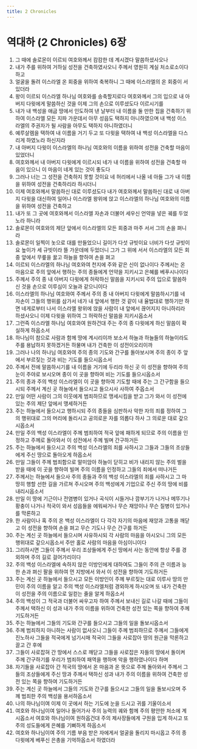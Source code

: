 ```yaml
---
title: 2 Chronicles
---
```


# 역대하 (2 Chronicles) 6장
1. 그 때에 솔로몬이 이르되 여호와께서 캄캄한 데 계시겠다 말씀하셨사오나
1. 내가 주를 위하여 거하실 성전을 건축하였사오니 주께서 영원히 계실 처소로소이다 하고
1. 얼굴을 돌려 이스라엘 온 회중을 위하여 축복하니 그 때에 이스라엘의 온 회중이 서 있더라
1. 왕이 이르되 이스라엘 하나님 여호와를 송축할지로다 여호와께서 그의 입으로 내 아버지 다윗에게 말씀하신 것을 이제 그의 손으로 이루셨도다 이르시기를
1. 내가 내 백성을 애굽 땅에서 인도하여 낸 날부터 내 이름을 둘 만한 집을 건축하기 위하여 이스라엘 모든 지파 가운데서 아무 성읍도 택하지 아니하였으며 내 백성 이스라엘의 주권자가 될 사람을 아무도 택하지 아니하였더니
1. 예루살렘을 택하여 내 이름을 거기 두고 또 다윗을 택하여 내 백성 이스라엘을 다스리게 하였노라 하신지라
1. 내 아버지 다윗이 이스라엘의 하나님 여호와의 이름을 위하여 성전을 건축할 마음이 있었더니
1. 여호와께서 내 아버지 다윗에게 이르시되 네가 내 이름을 위하여 성전을 건축할 마음이 있으니 이 마음이 네게 있는 것이 좋도다
1. 그러나 너는 그 성전을 건축하지 못할 것이요 네 허리에서 나올 네 아들 그가 내 이름을 위하여 성전을 건축하리라 하시더니
1. 이제 여호와께서 말씀하신 대로 이루셨도다 내가 여호와께서 말씀하신 대로 내 아버지 다윗을 대신하여 일어나 이스라엘 왕위에 앉고 이스라엘의 하나님 여호와의 이름을 위하여 성전을 건축하고
1. 내가 또 그 곳에 여호와께서 이스라엘 자손과 더불어 세우신 언약을 넣은 궤를 두었노라 하니라
1. 솔로몬이 여호와의 제단 앞에서 이스라엘의 모든 회중과 마주 서서 그의 손을 펴니라
1. 솔로몬이 일찍이 놋으로 대를 만들었으니 길이가 다섯 규빗이요 너비가 다섯 규빗이요 높이가 세 규빗이라 뜰 가운데에 두었더니 그가 그 위에 서서 이스라엘의 모든 회중 앞에서 무릎을 꿇고 하늘을 향하여 손을 펴고
1. 이르되 이스라엘의 하나님 여호와여 천지에 주와 같은 신이 없나이다 주께서는 온 마음으로 주의 앞에서 행하는 주의 종들에게 언약을 지키시고 은혜를 베푸시나이다
1. 주께서 주의 종 내 아버지 다윗에게 허락하신 말씀을 지키시되 주의 입으로 말씀하신 것을 손으로 이루심이 오늘과 같으니이다
1. 이스라엘의 하나님 여호와여 주께서 주의 종 내 아버지 다윗에게 말씀하시기를 네 자손이 그들의 행위를 삼가서 네가 내 앞에서 행한 것 같이 내 율법대로 행하기만 하면 네게로부터 나서 이스라엘 왕위에 앉을 사람이 내 앞에서 끊어지지 아니하리라 하셨사오니 이제 다윗을 위하여 그 허락하신 말씀을 지키시옵소서
1. 그런즉 이스라엘 하나님 여호와여 원하건대 주는 주의 종 다윗에게 하신 말씀이 확실하게 하옵소서
1. 하나님이 참으로 사람과 함께 땅에 계시리이까 보소서 하늘과 하늘들의 하늘이라도 주를 용납하지 못하겠거든 하물며 내가 건축한 이 성전이오리이까
1. 그러나 나의 하나님 여호와여 주의 종의 기도와 간구를 돌아보시며 주의 종이 주 앞에서 부르짖는 것과 비는 기도를 들으시옵소서
1. 주께서 전에 말씀하시기를 내 이름을 거기에 두리라 하신 곳 이 성전을 향하여 주의 눈이 주야로 보시오며 종이 이 곳을 향하여 비는 기도를 들으시옵소서
1. 주의 종과 주의 백성 이스라엘이 이 곳을 향하여 기도할 때에 주는 그 간구함을 들으시되 주께서 계신 곳 하늘에서 들으시고 들으시사 사하여 주옵소서
1. 만일 어떤 사람이 그의 이웃에게 범죄하므로 맹세시킴을 받고 그가 와서 이 성전에 있는 주의 제단 앞에서 맹세하거든
1. 주는 하늘에서 들으시고 행하시되 주의 종들을 심판하사 악한 자의 죄를 정하여 그의 행위대로 그의 머리에 돌리시고 공의로운 자를 의롭다 하사 그 의로운 대로 갚으시옵소서
1. 만일 주의 백성 이스라엘이 주께 범죄하여 적국 앞에 패하게 되므로 주의 이름을 인정하고 주께로 돌아와서 이 성전에서 주께 빌며 간구하거든
1. 주는 하늘에서 들으시고 주의 백성 이스라엘의 죄를 사하시고 그들과 그들의 조상들에게 주신 땅으로 돌아오게 하옵소서
1. 만일 그들이 주께 범죄함으로 말미암아 하늘이 닫히고 비가 내리지 않는 주의 벌을 받을 때에 이 곳을 향하여 빌며 주의 이름을 인정하고 그들의 죄에서 떠나거든
1. 주께서는 하늘에서 들으사 주의 종들과 주의 백성 이스라엘의 죄를 사하시고 그 마땅히 행할 선한 길을 가르쳐 주시오며 주의 백성에게 기업으로 주신 주의 땅에 비를 내리시옵소서
1. 만일 이 땅에 기근이나 전염병이 있거나 곡식이 시들거나 깜부기가 나거나 메뚜기나 황충이 나거나 적국이 와서 성읍들을 에워싸거나 무슨 재앙이나 무슨 질병이 있거나를 막론하고
1. 한 사람이나 혹 주의 온 백성 이스라엘이 다 각각 자기의 마음에 재앙과 고통을 깨닫고 이 성전을 향하여 손을 펴고 무슨 기도나 무슨 간구를 하거든
1. 주는 계신 곳 하늘에서 들으시며 사유하시되 각 사람의 마음을 아시오니 그의 모든 행위대로 갚으시옵소서 주만 홀로 사람의 마음을 아심이니이다
1. 그리하시면 그들이 주께서 우리 조상들에게 주신 땅에서 사는 동안에 항상 주를 경외하며 주의 길로 걸어가리이다
1. 주의 백성 이스라엘에 속하지 않은 이방인에게 대하여도 그들이 주의 큰 이름과 능한 손과 펴신 팔을 위하여 먼 지방에서 와서 이 성전을 향하여 기도하거든
1. 주는 계신 곳 하늘에서 들으시고 모든 이방인이 주께 부르짖는 대로 이루사 땅의 만민이 주의 이름을 알고 주의 백성 이스라엘처럼 경외하게 하시오며 또 내가 건축한 이 성전을 주의 이름으로 일컫는 줄을 알게 하옵소서
1. 주의 백성이 그 적국과 더불어 싸우고자 하여 주께서 보내신 길로 나갈 때에 그들이 주께서 택하신 이 성과 내가 주의 이름을 위하여 건축한 성전 있는 쪽을 향하여 주께 기도하거든
1. 주는 하늘에서 그들의 기도와 간구를 들으시고 그들의 일을 돌보시옵소서
1. 주께 범죄하지 아니하는 사람이 없사오니 그들이 주께 범죄하므로 주께서 그들에게 진노하사 그들을 적국에게 넘기시매 적국이 그들을 사로잡아 땅의 원근을 막론하고 끌고 간 후에
1. 그들이 사로잡혀 간 땅에서 스스로 깨닫고 그들을 사로잡은 자들의 땅에서 돌이켜 주께 간구하기를 우리가 범죄하여 패역을 행하며 악을 행하였나이다 하며
1. 자기들을 사로잡아 간 적국의 땅에서 온 마음과 온 뜻으로 주께 돌아와서 주께서 그들의 조상들에게 주신 땅과 주께서 택하신 성과 내가 주의 이름을 위하여 건축한 성전 있는 쪽을 향하여 기도하거든
1. 주는 계신 곳 하늘에서 그들의 기도와 간구를 들으시고 그들의 일을 돌보시오며 주께 범죄한 주의 백성을 용서하옵소서
1. 나의 하나님이여 이제 이 곳에서 하는 기도에 눈을 드시고 귀를 기울이소서
1. 여호와 하나님이여 일어나 들어가사 주의 능력의 궤와 함께 주의 평안한 처소에 계시옵소서 여호와 하나님이여 원하옵건대 주의 제사장들에게 구원을 입게 하시고 또 주의 성도들에게 은혜를 기뻐하게 하옵소서
1. 여호와 하나님이여 주의 기름 부음 받은 자에게서 얼굴을 돌리지 마시옵고 주의 종 다윗에게 베푸신 은총을 기억하옵소서 하였더라